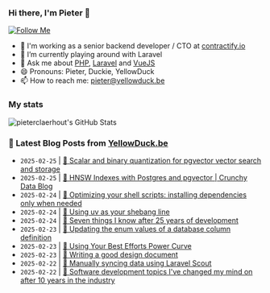 ### Hi there, I'm Pieter 👋  
[![Follow Me](https://img.shields.io/github/followers/pieterclaerhout?label=Follow&style=social)](https://github.com/pieterclaerhout)

- 🏢 I'm working as a senior backend developer / CTO at [contractify.io](https://contractify.io)
- 🌱 I’m currently playing around with Laravel
- 💬 Ask me about [PHP](https://php.net), [Laravel](http://laravel.com) and [VueJS](https://vuejs.org)
- 😄 Pronouns: Pieter, Duckie, YellowDuck
- 📫 How to reach me: pieter@yellowduck.be

### My stats

![pieterclaerhout's GitHub Stats](https://github-readme-stats.vercel.app/api?username=pieterclaerhout&show_icons=true&count_private=true&line_height=40)

### 📩 Latest Blog Posts from [YellowDuck.be](https://www.yellowduck.be/)
<!-- BLOG-POST-LIST:START -->
- `2025-02-25` | [🔗 Scalar and binary quantization for pgvector vector search and storage](https://www.yellowduck.be/posts/scalar-and-binary-quantization-for-pgvector-vector-search-and-storage)  
- `2025-02-25` | [🔗 HNSW Indexes with Postgres and pgvector | Crunchy Data Blog](https://www.yellowduck.be/posts/hnsw-indexes-with-postgres-and-pgvector-crunchy-data-blog)  
- `2025-02-24` | [🐥 Optimizing your shell scripts: installing dependencies only when needed](https://www.yellowduck.be/posts/optimizing-your-shell-scripts-installing-dependencies-only-when-needed)  
- `2025-02-24` | [🔗 Using uv as your shebang line](https://www.yellowduck.be/posts/using-uv-as-your-shebang-line)  
- `2025-02-24` | [🔗 Seven things I know after 25 years of development](https://www.yellowduck.be/posts/seven-things-i-know-after-25-years-of-development)  
- `2025-02-23` | [🐥 Updating the enum values of a database column definition](https://www.yellowduck.be/posts/updating-the-enum-values-of-a-database-column-definition)  
- `2025-02-23` | [🔗 Using Your Best Efforts Power Curve](https://www.yellowduck.be/posts/using-your-best-efforts-power-curve)  
- `2025-02-23` | [🔗 Writing a good design document](https://www.yellowduck.be/posts/writing-a-good-design-document)  
- `2025-02-22` | [🐥 Manually syncing data using Laravel Scout](https://www.yellowduck.be/posts/manually-syncing-data-using-laravel-scout)  
- `2025-02-22` | [🔗 Software development topics I&#39;ve changed my mind on after 10 years in the industry](https://www.yellowduck.be/posts/software-development-topics-ive-changed-my-mind-on-after-10-years-in-the-industry)  

<!-- BLOG-POST-LIST:END -->
